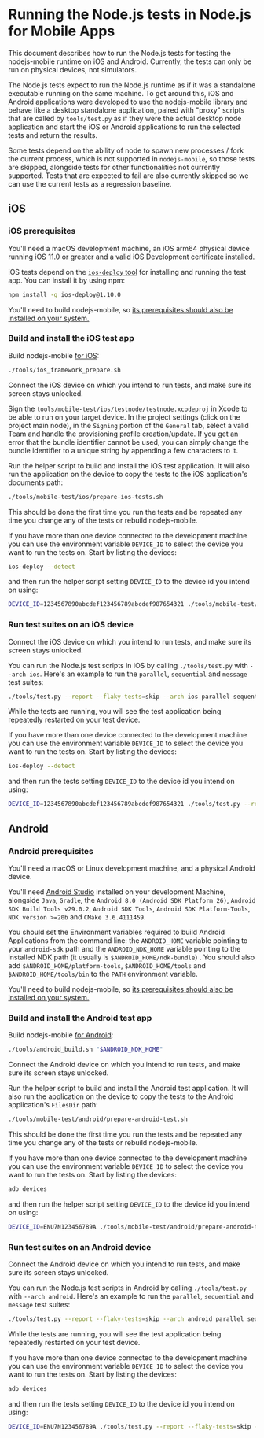 # Running the Node.js tests in Node.js for Mobile Apps

This document describes how to run the Node.js tests for testing the nodejs-mobile runtime on iOS and Android. Currently, the tests can only be run on physical devices, not simulators.

The Node.js tests expect to run the Node.js runtime as if it was a standalone executable running on the same machine. To get around this, iOS and Android applications were developed to use the nodejs-mobile library and behave like a desktop standalone application, paired with "proxy" scripts that are called by `tools/test.py` as if they were the actual desktop node application and start the iOS or Android applications to run the selected tests and return the results.

Some tests depend on the ability of node to spawn new processes / fork the current process, which is not supported in `nodejs-mobile`, so those tests are skipped, alongside tests for other functionalities not currently supported. Tests that are expected to fail are also currently skipped so we can use the current tests as a regression baseline.

## iOS

### iOS prerequisites

You'll need a macOS development machine, an iOS arm64 physical device running iOS 11.0 or greater and a valid iOS Development certificate installed.

iOS tests depend on the [`ios-deploy` tool](https://github.com/phonegap/ios-deploy) for installing and running the test app. You can install it by using npm:
```sh
npm install -g ios-deploy@1.10.0
```

You'll need to build nodejs-mobile, so [its prerequisites should also be installed on your system.](../README.md#prerequisites-to-build-the-ios-framework-library-on-macos)

### Build and install the iOS test app

Build nodejs-mobile [for iOS](../README.md#building-the-ios-framework-library-on-macos):
```sh
./tools/ios_framework_prepare.sh
```

Connect the iOS device on which you intend to run tests, and make sure its screen stays unlocked.

Sign the `tools/mobile-test/ios/testnode/testnode.xcodeproj` in Xcode to be able to run on your target device. In the project settings (click on the project main node), in the `Signing` portion of the `General` tab, select a valid Team and handle the provisioning profile creation/update. If you get an error that the bundle identifier cannot be used, you can simply change the bundle identifier to a unique string by appending a few characters to it.

Run the helper script to build and install the iOS test application. It will also run the application on the device to copy the tests to the iOS application's documents path:
```sh
./tools/mobile-test/ios/prepare-ios-tests.sh
```

This should be done the first time you run the tests and be repeated any time you change any of the tests or rebuild nodejs-mobile.

If you have more than one device connected to the development machine you can use the environment variable `DEVICE_ID` to select the device you want to run the tests on. Start by listing the devices:
```sh
ios-deploy --detect
```
and then run the helper script setting `DEVICE_ID` to the device id you intend on using:
```sh
DEVICE_ID=1234567890abcdef123456789abcdef987654321 ./tools/mobile-test/ios/prepare-ios-tests.sh
```

### Run test suites on an iOS device

Connect the iOS device on which you intend to run tests, and make sure its screen stays unlocked.

You can run the Node.js test scripts in iOS by calling `./tools/test.py` with `--arch ios`. Here's an example to run the `parallel`, `sequential` and `message` test suites:
```sh
./tools/test.py --report --flaky-tests=skip --arch ios parallel sequential message
```

While the tests are running, you will see the test application being repeatedly restarted on your test device.

If you have more than one device connected to the development machine you can use the environment variable `DEVICE_ID` to select the device you want to run the tests on. Start by listing the devices:
```sh
ios-deploy --detect
```
and then run the tests setting `DEVICE_ID` to the device id you intend on using:
```sh
DEVICE_ID=1234567890abcdef123456789abcdef987654321 ./tools/test.py --report --flaky-tests=skip --arch ios parallel sequential message
```

## Android

### Android prerequisites

You'll need a macOS or Linux development machine, and a physical Android device.

You'll need [Android Studio](https://developer.android.com/studio/install.html) installed on your development Machine, alongside `Java`, `Gradle`, the `Android 8.0 (Android SDK Platform 26)`, `Android SDK Build Tools v29.0.2`, `Android SDK Tools`, `Android SDK Platform-Tools`, `NDK version >=20b` and `CMake 3.6.4111459`.

You should set the Environment variables required to build Android Applications from the command line: the `ANDROID_HOME` variable pointing to your `android-sdk` path and the `ANDROID_NDK_HOME` variable pointing to the installed NDK path (it usually is `$ANDROID_HOME/ndk-bundle`) . You should also add `$ANDROID_HOME/platform-tools`, `$ANDROID_HOME/tools` and `$ANDROID_HOME/tools/bin` to the `PATH` environment variable.

You'll need to build nodejs-mobile, so [its prerequisites should also be installed on your system.](../README.md#prerequisites-to-build-the-android-library-on-linux-ubuntudebian)

### Build and install the Android test app

Build nodejs-mobile [for Android](../README.md#building-the-android-library-on-linux-or-macos):
```sh
./tools/android_build.sh "$ANDROID_NDK_HOME"
```

Connect the Android device on which you intend to run tests, and make sure its screen stays unlocked.

Run the helper script to build and install the Android test application. It will also run the application on the device to copy the tests to the Android application's `FilesDir` path:
```sh
./tools/mobile-test/android/prepare-android-test.sh
```

This should be done the first time you run the tests and be repeated any time you change any of the tests or rebuild nodejs-mobile.

If you have more than one device connected to the development machine you can use the environment variable `DEVICE_ID` to select the device you want to run the tests on. Start by listing the devices:
```sh
adb devices
```
and then run the helper script setting `DEVICE_ID` to the device id you intend on using:
```sh
DEVICE_ID=ENU7N123456789A ./tools/mobile-test/android/prepare-android-tests.sh
```

### Run test suites on an Android device

Connect the Android device on which you intend to run tests, and make sure its screen stays unlocked.

You can run the Node.js test scripts in Android by calling `./tools/test.py` with `--arch android`. Here's an example to run the `parallel`, `sequential` and `message` test suites:
```sh
./tools/test.py --report --flaky-tests=skip --arch android parallel sequential message
```

While the tests are running, you will see the test application being repeatedly restarted on your test device.

If you have more than one device connected to the development machine you can use the environment variable `DEVICE_ID` to select the device you want to run the tests on. Start by listing the devices:
```sh
adb devices
```
and then run the tests setting `DEVICE_ID` to the device id you intend on using:
```sh
DEVICE_ID=ENU7N123456789A ./tools/test.py --report --flaky-tests=skip --arch android parallel sequential message
```
